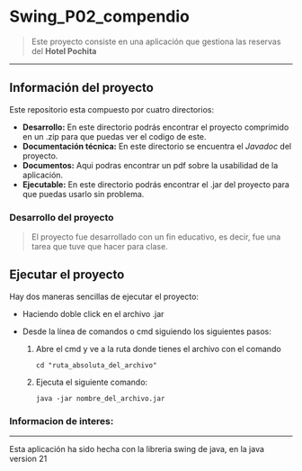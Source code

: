 # Swing_P02_compendio

 > Este proyecto consiste en una aplicación que gestiona las reservas del **Hotel Pochita**
___
## Información del proyecto

Este repositorio esta compuesto por cuatro directorios:

 + **Desarrollo:** En este directorio podrás encontrar el proyecto comprimido en un .zip para que puedas ver el codigo de este.
 + **Documentación técnica:** En este directorio se encuentra el *Javadoc* del proyecto.
 + **Documentos:** Aqui podras encontrar un pdf sobre la usabilidad de la aplicación.
 + **Ejecutable:** En este directorio podrás encontrar el .jar del proyecto para que puedas usarlo sin problema.

### Desarrollo del proyecto
>El proyecto fue desarrollado con un fin educativo, es decir, fue una tarea que tuve que hacer para clase.

## Ejecutar el proyecto
Hay dos maneras sencillas de ejecutar el proyecto:
 + Haciendo doble click en el archivo .jar
 + Desde la línea de comandos o cmd siguiendo los siguientes pasos:
   
   1. Abre el cmd y ve a la ruta donde tienes el archivo con el comando
      ~~~
      cd "ruta_absoluta_del_archivo"
      ~~~
   2. Ejecuta el siguiente comando:
      ~~~
      java -jar nombre_del_archivo.jar
      ~~~

### Informacion de interes:
___
Esta aplicación ha sido hecha con la libreria swing de java, en la java version 21
   
